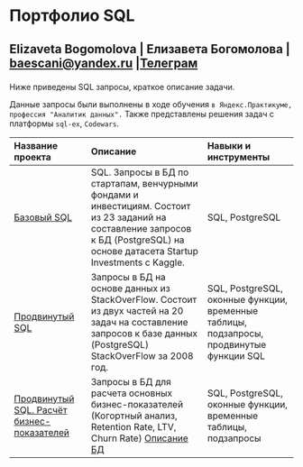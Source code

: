 # Портфолио SQL
Elizaveta Bogomolova | Елизавета Богомолова | baescani@yandex.ru |[Телеграм](https://t.me/baescani)</p> 
------

Ниже приведены SQL запросы, краткое описание задачи. 

Данные запросы были выполнены в ходе обучения `в Яндекс.Практикуме, профессия "Аналитик данных".` Также представлены решения задач с платформы `sql-ex`, `Codewars`.

| Название проекта | Описание | Навыки и инструменты |
| :--------------- | :------- | :------------------- |
| [Базовый SQL](https://github.com/zhuravleva-ekaterina/data_analyst_portfolio/blob/main/basic_sql_project.sql)| SQL. Запросы в БД по стартапам, венчурными фондами и инвестициям.	Состоит из 23 заданий на составление запросов к БД (PostgreSQL) на основе датасета Startup Investments с Kaggle. | SQL, PostgreSQL | 
| [Продвинутый SQL](https://github.com/zhuravleva-ekaterina/data_analyst_portfolio/blob/main/advance_sql_project.sql)| Запросы в БД на основе данных из StackOverFlow.	Состоит из двух частей на 20 задач на составление запросов к базе данных (PostgreSQL) StackOverFlow за 2008 год. | SQL, PostgreSQL, оконные функции, временные таблицы, подзапросы, продвинутые функции SQL | 
| [ Продвинутый SQL. Расчёт бизнес-показателей](https://github.com/zhuravleva-ekaterina/data_analyst_portfolio/blob/main/cohort_analysis/cohort_analysis_solution.sql)| Запросы в БД для расчета основных бизнес-показателей (Когортный анализ, Retention Rate, LTV, Churn Rate) [Описание БД](https://github.com/zhuravleva-ekaterina/data_analyst_portfolio/blob/main/cohort_analysis/README.md) | SQL, PostgreSQL, оконные функции, временные таблицы, подзапросы| 
